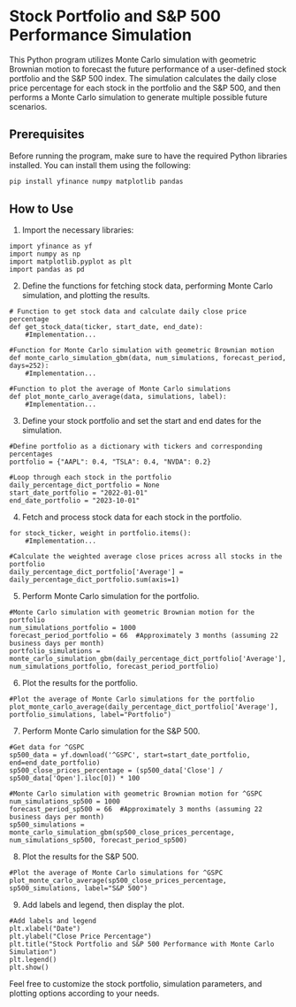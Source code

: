 # Stock Portfolio and S&P 500 Performance Simulation

This Python program utilizes Monte Carlo simulation with geometric Brownian motion to forecast the future performance of a user-defined stock portfolio and the S&P 500 index. The simulation calculates the daily close price percentage for each stock in the portfolio and the S&P 500, and then performs a Monte Carlo simulation to generate multiple possible future scenarios.

## Prerequisites

Before running the program, make sure to have the required Python libraries installed. You can install them using the following:

```bash
pip install yfinance numpy matplotlib pandas
```

## How to Use
1. Import the necessary libraries:

```
import yfinance as yf
import numpy as np
import matplotlib.pyplot as plt
import pandas as pd
```

2. Define the functions for fetching stock data, performing Monte Carlo simulation, and plotting the results.

~~~
# Function to get stock data and calculate daily close price percentage
def get_stock_data(ticker, start_date, end_date):
    #Implementation...

#Function for Monte Carlo simulation with geometric Brownian motion
def monte_carlo_simulation_gbm(data, num_simulations, forecast_period, days=252):
    #Implementation...

#Function to plot the average of Monte Carlo simulations
def plot_monte_carlo_average(data, simulations, label):
    #Implementation...
~~~

3. Define your stock portfolio and set the start and end dates for the simulation.

```
#Define portfolio as a dictionary with tickers and corresponding percentages
portfolio = {"AAPL": 0.4, "TSLA": 0.4, "NVDA": 0.2}

#Loop through each stock in the portfolio
daily_percentage_dict_portfolio = None
start_date_portfolio = "2022-01-01"
end_date_portfolio = "2023-10-01"
```

4. Fetch and process stock data for each stock in the portfolio.

```
for stock_ticker, weight in portfolio.items():
    #Implementation...

#Calculate the weighted average close prices across all stocks in the portfolio
daily_percentage_dict_portfolio['Average'] = daily_percentage_dict_portfolio.sum(axis=1)
```

5. Perform Monte Carlo simulation for the portfolio.

```
#Monte Carlo simulation with geometric Brownian motion for the portfolio
num_simulations_portfolio = 1000
forecast_period_portfolio = 66  #Approximately 3 months (assuming 22 business days per month)
portfolio_simulations = monte_carlo_simulation_gbm(daily_percentage_dict_portfolio['Average'], num_simulations_portfolio, forecast_period_portfolio)
```

6. Plot the results for the portfolio.

```
#Plot the average of Monte Carlo simulations for the portfolio
plot_monte_carlo_average(daily_percentage_dict_portfolio['Average'], portfolio_simulations, label="Portfolio")
```

7. Perform Monte Carlo simulation for the S&P 500.

```
#Get data for ^GSPC
sp500_data = yf.download('^GSPC', start=start_date_portfolio, end=end_date_portfolio)
sp500_close_prices_percentage = (sp500_data['Close'] / sp500_data['Open'].iloc[0]) * 100

#Monte Carlo simulation with geometric Brownian motion for ^GSPC
num_simulations_sp500 = 1000
forecast_period_sp500 = 66  #Approximately 3 months (assuming 22 business days per month)
sp500_simulations = monte_carlo_simulation_gbm(sp500_close_prices_percentage, num_simulations_sp500, forecast_period_sp500)
```

8. Plot the results for the S&P 500.

```
#Plot the average of Monte Carlo simulations for ^GSPC
plot_monte_carlo_average(sp500_close_prices_percentage, sp500_simulations, label="S&P 500")
```

9. Add labels and legend, then display the plot.

```
#Add labels and legend
plt.xlabel("Date")
plt.ylabel("Close Price Percentage")
plt.title("Stock Portfolio and S&P 500 Performance with Monte Carlo Simulation")
plt.legend()
plt.show()
```

Feel free to customize the stock portfolio, simulation parameters, and plotting options according to your needs.
